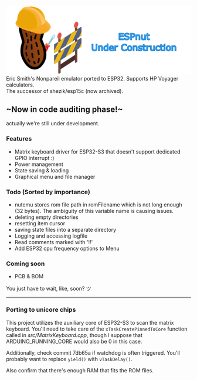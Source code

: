 [![](markdownAssets/banner.png)](https://github.com/shezik/espnut)  
Eric Smith's Nonpareil emulator ported to ESP32. Supports HP Voyager calculators.  
The successor of shezik/esp15c (now archived).

## ~Now in code auditing phase!~
actually we're still under development.

### Features
- Matrix keyboard driver for ESP32-S3 that doesn't support dedicated GPIO interrupt :)
- Power management
- State saving & loading
- Graphical menu and file manager

### Todo (Sorted by importance)
- nutemu stores rom file path in romFilename which is not long enough (32 bytes). The ambiguity of this variable name is causing issues.
- deleting empty directories
- resetting item cursor
- saving state files into a separate directory
- Logging and accessing logfile
- Read comments marked with '!!'
- Add ESP32 cpu frequency options to Menu

### Coming soon
- PCB & BOM

You just have to wait, like, soon? ツ  

----------------

### Porting to unicore chips
This project utilizes the auxiliary core of ESP32-S3 to scan the matrix keyboard. You'll need to take care of the `xTaskCreatePinnedToCore` function called in *src/MatrixKeyboard.cpp*, though I suppose that ARDUINO_RUNNING_CORE would also be 0 in this case.

Additionally, check commit 7db65a if watchdog is often triggered. You'll probably want to replace `yield()` with `vTaskDelay()`.

Also confirm that there's enough RAM that fits the ROM files.
